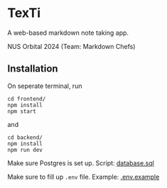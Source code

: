 # TexTi

A web-based markdown note taking app.

NUS Orbital 2024 (Team: Markdown Chefs)

## Installation

On seperate terminal, run

```
cd frontend/
npm install
npm start
```

and

```
cd backend/
npm install
npm run dev
```

Make sure Postgres is set up. Script: [database.sql](./backend/database.sql)

Make sure to fill up `.env` file. Example: [.env.example](./backend/.env.example)